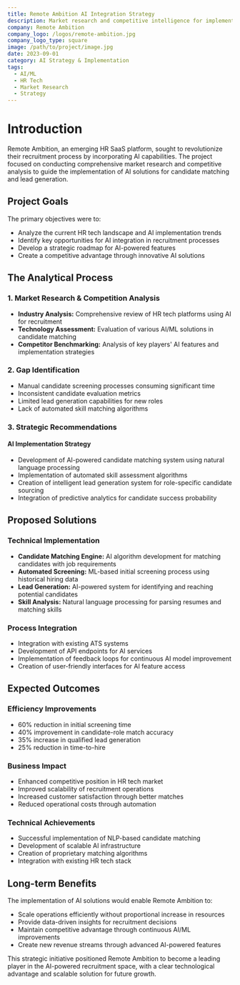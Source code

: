 ```yaml
---
title: Remote Ambition AI Integration Strategy
description: Market research and competitive intelligence for implementing AI-powered recruitment solutions
company: Remote Ambition
company_logo: /logos/remote-ambition.jpg
company_logo_type: square
image: /path/to/project/image.jpg
date: 2023-09-01
category: AI Strategy & Implementation
tags:
  - AI/ML
  - HR Tech
  - Market Research
  - Strategy
---
```


# Introduction

Remote Ambition, an emerging HR SaaS platform, sought to revolutionize their recruitment process by incorporating AI capabilities. The project focused on conducting comprehensive market research and competitive analysis to guide the implementation of AI solutions for candidate matching and lead generation.

## Project Goals

The primary objectives were to:
- Analyze the current HR tech landscape and AI implementation trends
- Identify key opportunities for AI integration in recruitment processes
- Develop a strategic roadmap for AI-powered features
- Create a competitive advantage through innovative AI solutions

## The Analytical Process

### 1. Market Research & Competition Analysis
- **Industry Analysis:** Comprehensive review of HR tech platforms using AI for recruitment
- **Technology Assessment:** Evaluation of various AI/ML solutions in candidate matching
- **Competitor Benchmarking:** Analysis of key players' AI features and implementation strategies

### 2. Gap Identification
- Manual candidate screening processes consuming significant time
- Inconsistent candidate evaluation metrics
- Limited lead generation capabilities for new roles
- Lack of automated skill matching algorithms

### 3. Strategic Recommendations

#### AI Implementation Strategy
- Development of AI-powered candidate matching system using natural language processing
- Implementation of automated skill assessment algorithms
- Creation of intelligent lead generation system for role-specific candidate sourcing
- Integration of predictive analytics for candidate success probability

## Proposed Solutions

### Technical Implementation
- **Candidate Matching Engine:** AI algorithm development for matching candidates with job requirements
- **Automated Screening:** ML-based initial screening process using historical hiring data
- **Lead Generation:** AI-powered system for identifying and reaching potential candidates
- **Skill Analysis:** Natural language processing for parsing resumes and matching skills

### Process Integration
- Integration with existing ATS systems
- Development of API endpoints for AI services
- Implementation of feedback loops for continuous AI model improvement
- Creation of user-friendly interfaces for AI feature access

## Expected Outcomes

### Efficiency Improvements
- 60% reduction in initial screening time
- 40% improvement in candidate-role match accuracy
- 35% increase in qualified lead generation
- 25% reduction in time-to-hire

### Business Impact
- Enhanced competitive position in HR tech market
- Improved scalability of recruitment operations
- Increased customer satisfaction through better matches
- Reduced operational costs through automation

### Technical Achievements
- Successful implementation of NLP-based candidate matching
- Development of scalable AI infrastructure
- Creation of proprietary matching algorithms
- Integration with existing HR tech stack

## Long-term Benefits

The implementation of AI solutions would enable Remote Ambition to:
- Scale operations efficiently without proportional increase in resources
- Provide data-driven insights for recruitment decisions
- Maintain competitive advantage through continuous AI/ML improvements
- Create new revenue streams through advanced AI-powered features

This strategic initiative positioned Remote Ambition to become a leading player in the AI-powered recruitment space, with a clear technological advantage and scalable solution for future growth.
